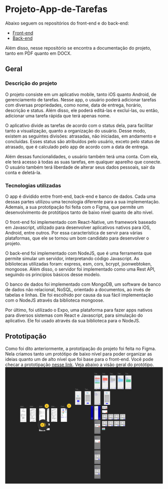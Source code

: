 # Projeto-App-de-Tarefas
Abaixo seguem os repositórios do front-end e do back-end:
- [Front-end](https://github.com/Augusto-Ildefonso/Front-End-Projeto-App-Tarefas)
- [Back-end](https://github.com/Augusto-Ildefonso/Back-End-Projeto-Tarefas)

Além disso, nesse repositório se encontra a documentação do projeto, tanto em PDF quanto em DOCX.
## Geral
### Descrição do projeto
O projeto consiste em um aplicativo mobile, tanto iOS quanto Android, de gerenciamento de tarefas. Nesse app, o usuário poderá adicionar tarefas com diversas propriedades, como nome, data de entrega, horário, descrição e status. Além disso, ele poderá editá-las e excluí-las, ou então, adicionar uma tarefa rápida que terá apenas nome.

O aplicativo divide as tarefas de acordo com o status dela, para facilitar tanto a visualização, quanto a organização do usuário. Desse modo, existem as seguintes divisões: atrasadas, não iniciadas, em andamento e concluídas. Esses status são atribuídos pelo usuário, exceto pelo status de atrasado, que é calculado pelo app de acordo com a data de entrega.

Além dessas funcionalidades, o usuário também terá uma conta. Com ela, ele terá acesso à todas as suas tarefas, em qualquer aparelho que conecte. O usuário também terá liberdade de alterar seus dados pessoais, sair da conta e deletá-la.

### Tecnologias utilizadas
O app é dividido entre front-end, back-end e banco de dados. Cada uma dessas partes utilizou uma tecnologia diferente para a sua implementação. Ademais, a sua prototipação foi feita com o Figma, que permite um desenvolvimento de protótipos tanto de baixo nível quanto de alto nível.
  
O front-end foi implementado com React-Native, um framework baseado em Javascript, utilizado para desenvolver aplicativos nativos para iOS, Android, entre outros. Por essa característica de servir para várias plataformas, que ele se tornou um bom candidato para desenvolver o projeto.

O back-end foi implementado com NodeJS, que é uma ferramenta que permite simular um servidor, interpretando código Javascript. As bibliotecas utilizadas foram: express, esm, cors, bcrypt, jsonwebtoken, mongoose. Além disso, o servidor foi implementado como uma Rest API, seguindo os princípios básicos desse modelo.

O banco de dados foi implementado com MongoDB, um software de banco de dados não relacional, NoSQL, orientado a documentos, ao invés de tabelas e linhas. Ele foi escolhido por causa da sua fácil implementação com o NodeJS através da biblioteca mongoose.

Por último, foi utilizado o Expo, uma plataforma para fazer apps nativos para diversos sistemas com React e Javascript, para simulação do aplicativo. Ele foi usado através da sua biblioteca para o NodeJS.
## Prototipação
Como foi dito anteriormente, a prototipação do projeto foi feita no Figma. Nela criamos tanto um protótipo de baixo nível para poder organizar as ideias quanto um de alto nível que foi base para o front-end. Você pode checar a prototipação [nesse link](https://www.figma.com/design/hXpHsgBAjNOz7ublMsMPq1/Projeto-App-de-Gerenciamento-de-Tarefas?node-id=0-1&t=BkTlSOh4iuVG4pBd-1). Veja abaixo a visão geral do protótipo.
![Visão geral do protótipo](https://raw.githubusercontent.com/Augusto-Ildefonso/Projeto-App-de-Tarefas/refs/heads/master/images/Prototipa%C3%A7%C3%A3o.png)
